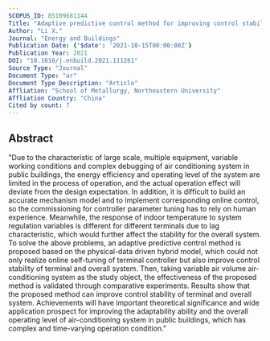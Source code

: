 ```yaml
---
SCOPUS_ID: 85109681144
Title: "Adaptive predictive control method for improving control stability of air-conditioning terminal in public buildings"
Author: "Li X."
Journal: "Energy and Buildings"
Publication Date: {'$date': '2021-10-15T00:00:00Z'}
Publication Year: 2021
DOI: "10.1016/j.enbuild.2021.111261"
Source Type: "Journal"
Document Type: "ar"
Document Type Description: "Article"
Affliation: "School of Metallurgy, Northeastern University"
Affliation Country: "China"
Cited by count: 7
---
```


## Abstract
"Due to the characteristic of large scale, multiple equipment, variable working conditions and complex debugging of air conditioning system in public buildings, the energy efficiency and operating level of the system are limited in the process of operation, and the actual operation effect will deviate from the design expectation. In addition, it is difficult to build an accurate mechanism model and to implement corresponding online control, so the commissioning for controller parameter tuning has to rely on human experience. Meanwhile, the response of indoor temperature to system regulation variables is different for different terminals due to lag characteristic, which would further affect the stability for the overall system. To solve the above problems, an adaptive predictive control method is proposed based on the physical-data driven hybrid model, which could not only realize online self-tuning of terminal controller but also improve control stability of terminal and overall system. Then, taking variable air volume air-conditioning system as the study object, the effectiveness of the proposed method is validated through comparative experiments. Results show that the proposed method can improve control stability of terminal and overall system. Achievements will have important theoretical significance and wide application prospect for improving the adaptability ability and the overall operating level of air-conditioning system in public buildings, which has complex and time-varying operation condition."
